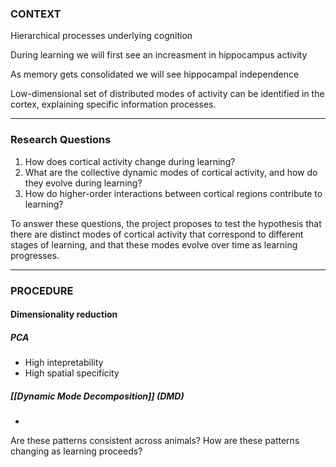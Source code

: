 
### CONTEXT

Hierarchical processes underlying cognition

During learning we will first see an increasment in hippocampus activity

As memory gets consolidated we will see hippocampal independence

Low-dimensional set of distributed modes of activity can be identified in the cortex, explaining specific information processes.

---

### Research Questions

1.  How does cortical activity change during learning?
2.  What are the collective dynamic modes of cortical activity, and how do they evolve during learning?
3.  How do higher-order interactions between cortical regions contribute to learning?

To answer these questions, the project proposes to test the hypothesis that there are distinct modes of cortical activity that correspond to different stages of learning, and that these modes evolve over time as learning progresses. 

---

### PROCEDURE

#### Dimensionality reduction

##### PCA
- High intepretability
- High spatial specificity

##### [[Dynamic Mode Decomposition]] (DMD)
- 



Are these patterns consistent across animals?
How are these patterns changing as learning proceeds?

